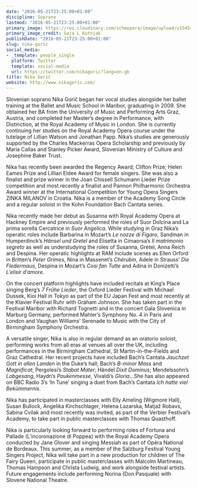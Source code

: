 ```yaml
---
date: "2016-05-21T23:25:00+01:00"
discipline: Soprano
lastmod: "2016-05-21T23:25:00+01:00"
primary_image: https://res.cloudinary.com/schmopera/image/upload/v1545409169/media/webhook-uploads/1463869477110/2016-05-21---Nika-Goric.jpg.jpg
primary_image_credit: Gaja L Kutnjak
publishDate: "2016-05-21T23:25:00+01:00"
slug: nika-goric
social_media:
- _template: people_single
  platform: Twitter
  template: social-media
  url: https://twitter.com/nikagoric?lang=en-gb
title: Nika Gorič
website: http://www.nikagoric.com/
---
```


Slovenian soprano Nika Gorič began her vocal studies alongside her ballet training at the Ballet and Music School in Maribor, graduating in 2009. She obtained her BA from the University of Music and Performing Arts Graz, Austria, and completed her Master’s degree in Performance, with Distinction, at the Royal Academy of Music in London. She is currently continuing her studies on the Royal Academy Opera course under the tutelage of Lillian Watson and Jonathan Papp. Nika’s studies are generously supported by the Charles Mackerras Opera Scholarship and previously by Maria Callas and Stanley Picker Award, Slovenian Ministry of Culture and Josephine Baker Trust.

Nika has recently been awarded the Regency Award; Clifton Prize; Helen Eames Prize and Lillian Eldee Award for female singers. She was also a finalist and prize winner in the Joan Chissell Schumann Lieder Prize competition and most recently a finalist and Pannon Philharmonic Orchestra Award winner at the International Competition for Young Opera Singers ZINKA MILANOV in Croatia. Nika is a member of the Academy Song Circle and a regular soloist in the Kohn Foundation Bach Cantata series.

Nika recently made her debut as Susanna with Royal Academy Opera at Hackney Empire and previously performed the roles of Suor Dolcina and La prima sorella Cercatrice in *Suor Angelica*. While studying in Graz Nika’s operatic roles include Barbarina in Mozart’s *Le nozze di Figaro*, Sandman in Humperdinck’s *Hänsel und Gretel* and Elisetta in Cimaorsa’s *Il matrimonio segreto* as well as understudying the roles of Susanna, Gretel, Anna Reich and Despina. Her operatic highlights at RAM include scenes as Ellen Orford in Britten’s *Peter Grimes*, Nina in Massenet’s *Chérubin*, Adele in Strauss’ *Die Fledermaus*, Despina in Mozart’s *Cosi fan Tutte* and Adina in Donizetti’s *L’elisir d’amore*.

On the concert platform highlights have included recitals at King’s Place singing Berg’s *7 Frühe Lieder*, the Oxford Lieder Festival with Michael Dussek, Kioi Hall in Tokyo as part of the EU Japan Fest and most recently at the Klavier Festival Ruhr with Graham Johnson. She has taken part in the Festival Maribor with Richard Tognetti and in the concert Gala Slovenica in Marburg Germany, performed Mahler’s Symphony No. 4 in Paris and London and Vaughan Williams’ Serenade to Music with the City of Birmingham Symphony Orchestra.

A versatile singer, Nika is also in regular demand as an oratorio soloist, performing works from all eras at venues all over the UK, including performances in the Birmingham Cathedral, St Martin-in-the-Fields and Graz Cathedral. Her recent projects have included Bach’s Cantata *Jauchzet Gott in allen Landen* in the Duke’s hall;  Bach’s *B-minor Mass* and *Magnificat*; Pergolesi’s *Stabat Mater*; Händel *Dixit Dominus*; Mendelssohn’s *Lobgesang*, Haydn’s *Paukenmesse*, Vivaldi’s *Gloria*…She has also appeared on BBC Radio 3’s ‘In Tune’ singing a duet from Bach’s Cantata *Ich hatte viel Bekümmernis*.

Nika has participated in masterclasses with Elly Ameling (Wigmore Hall), Susan Bullock, Angelika Kirchschlager, Helena Lazarska, Matjaž Robavs, Sabina Cvilak and most recently was invited, as part of the Verbier Festival’s Academy, to take part in public masterclasses with Thomas Quasthoff.

Nika is particularly looking forward to performing roles of Fortuna and Pallade (L’incoronazione di Poppea) with the Royal Academy Opera conducted by Jane Glover and singing Messiah as part of Opéra National de Bordeaux.
This summer, as a member of the Salzburg Festival Young Singers Project, Nika will take part in a new production for children of The Fairy Queen, participate in public masterclasses with Malcolm Martineau, Thomas Hampson and Christa Ludwig, and work alongside festival artists.  Future engagements include performing Norina (Don Pasquale) with Slovene National Theatre.
